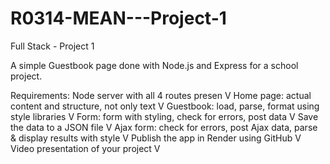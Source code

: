 # R0314-MEAN---Project-1
Full Stack - Project 1

A simple Guestbook page done with Node.js and Express for a school project.

Requirements:
Node server with all 4 routes presen V
Home page: actual content and structure, not only text V
Guestbook: load, parse, format using style libraries V
Form: form with styling, check for errors, post data V
Save the data to a JSON file V
Ajax form: check for errors, post Ajax data, parse & display results with style V
Publish the app in Render using GitHub V
Video presentation of your project V
